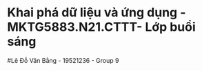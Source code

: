 # Khai phá dữ liệu và ứng dụng - MKTG5883.N21.CTTT- Lớp buổi sáng

#Lê Đỗ Văn Bằng - 19521236 - Group 9
